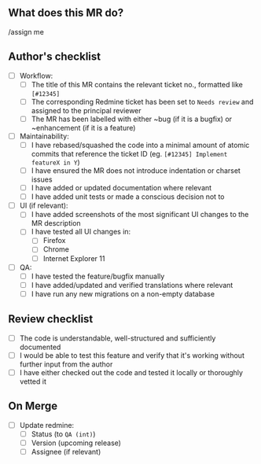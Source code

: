 ## What does this MR do?
<!--
Describe what this MR is about AND how to test it.
Include any points that reviewers should pay special attention to.
-->

<!-- sets current user as assignee -->
/assign me

<!-- Other recommended quick actions (remove # to apply):
#/request_review @af @danni
#/label ~bug
#/label ~enhancement
-->

## Author's checklist
<!--
MRs must be marked as WIP until all checkboxes have been filled.
Checkboxes can be pre-filled before submitting the MR by replacing
[ ] with [x],
-->
- [ ] Workflow:
    - [ ] The title of this MR contains the relevant ticket no., formatted like `[#12345]`
    - [ ] The corresponding Redmine ticket has been set to `Needs review` and assigned to the principal reviewer
    - [ ] The MR has been labelled with either ~bug (if it is a bugfix) or ~enhancement (if it is a feature)
- [ ] Maintainability:
    - [ ] I have rebased/squashed the code into a minimal amount of atomic commits that reference the ticket ID (eg. `[#12345] Implement featureX in Y`)
    - [ ] I have ensured the MR does not introduce indentation or charset issues
    - [ ] I have added or updated documentation where relevant
    - [ ] I have added unit tests or made a conscious decision not to
- [ ] UI (if relevant):
    - [ ] I have added screenshots of the most significant UI changes to the MR description
    - [ ] I have tested all UI changes in:
        - [ ] Firefox
        - [ ] Chrome
        - [ ] Internet Explorer 11
- [ ] QA:
    - [ ] I have tested the feature/bugfix manually
    - [ ] I have added/updated and verified translations where relevant
    - [ ] I have run any new migrations on a non-empty database

## Review checklist

- [ ] The code is understandable, well-structured and sufficiently documented
- [ ] I would be able to test this feature and verify that it's working without further input from the author
- [ ] I have either checked out the code and tested it locally or thoroughly vetted it

## On Merge
- [ ] Update redmine:
    - [ ] Status (to `QA (int)`)
    - [ ] Version (upcoming release)
    - [ ] Assignee (if relevant)
